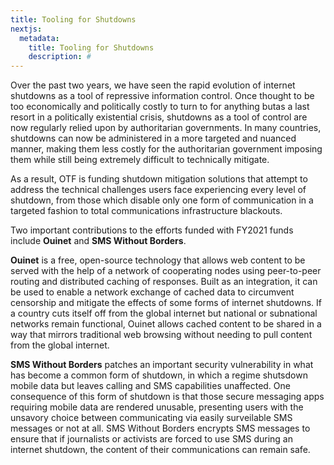 ```yaml
---
title: Tooling for Shutdowns
nextjs:
  metadata:
    title: Tooling for Shutdowns
    description: #
---
```


Over the past two years, we have seen the rapid evolution of internet shutdowns as a tool of repressive information control. Once thought to be too economically and politically costly to turn to for anything butas a last resort in a politically existential crisis, shutdowns as a tool of control are now regularly relied upon by authoritarian governments. In many countries, shutdowns can now be administered in a more targeted and nuanced manner, making them less costly for the authoritarian government imposing them while still being extremely difficult to technically mitigate.

As a result, OTF is funding shutdown mitigation solutions that attempt to address the technical challenges users face experiencing every level of shutdown, from those which disable only one form of communication in a targeted fashion to total communications infrastructure blackouts.

Two important contributions to the efforts funded with FY2021 funds include **Ouinet** and **SMS Without Borders**.

**Ouinet** is a free, open-source technology that allows web content to be served with the help of a network of cooperating nodes using peer-to-peer routing and distributed caching of responses. Built as an integration, it can be used to enable a network exchange of cached data to circumvent censorship and mitigate the effects of some forms of internet shutdowns. If a country cuts itself off from the global internet but national or subnational networks remain functional, Ouinet allows cached content to be shared in a way that mirrors traditional web browsing without needing to pull content from the global internet.

**SMS Without Borders** patches an important security vulnerability in what has become a common form of shutdown, in which a regime shutsdown mobile data but leaves calling and SMS capabilities unaffected. One consequence of this form of shutdown is that those secure messaging apps requiring mobile data are rendered unusable, presenting users with the unsavory choice between communicating via easily surveilable SMS messages or not at all. SMS Without Borders encrypts SMS messages to ensure that if journalists or activists are forced to use SMS during an internet shutdown, the content of their communications can remain safe.